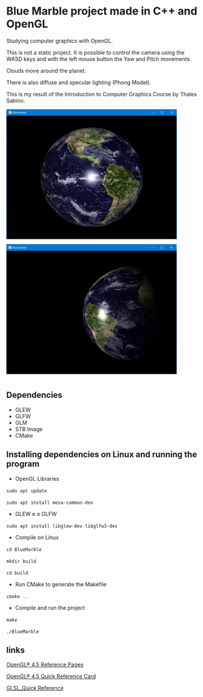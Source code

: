 # Blue Marble project made in C++ and OpenGL

Studying computer graphics with OpenGL.

This is not a static project. It is possible to control the camera using the WASD keys and with the left mouse button the Yaw and Pitch movements.

Clouds move around the planet.

There is also diffuse and specular lighting (Phong Model).

This is my result of the Introduction to Computer Graphics Course by Thales Sabino.

<img src="https://github.com/mcleber/Cpp-OpenGL-Blue-Marble/blob/main/screenshot/BlueMarbleImage01.jpg" width="450" height="354">

<img src="https://github.com/mcleber/Cpp-OpenGL-Blue-Marble/blob/main/screenshot/BlueMarbleImage02.jpg" width="450" height="354">

## Dependencies

* GLEW
* GLFW
* GLM
* STB Image
* CMake

## Installing dependencies on Linux and running the program

* OpenGL Libraries

``sudo apt update``

``sudo apt install mesa-common-dev``

* GLEW e o GLFW

``sudo apt install libglew-dev libglfw3-dev``

* Compile on Linux

``cd BlueMarble``

``mkdir build``

``cd build``

* Run CMake to generate the Makefile

``cmake ..``

* Compile and run the project

``make``

``./BlueMarble``

## links

[OpenGL® 4.5 Reference Pages](https://registry.khronos.org/OpenGL-Refpages/gl4/)

[OpenGL® 4.5 Quick Reference Card](https://www.khronos.org/files/opengl45-quick-reference-card.pdf)

[GLSL_Quick Reference](http://mew.cx/glsl_quickref.pdf)
